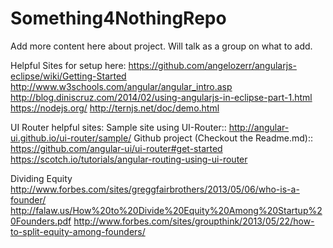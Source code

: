 # Something4NothingRepo
Add more content here about project. Will talk as a group on what to add.

Helpful Sites for setup here:
https://github.com/angelozerr/angularjs-eclipse/wiki/Getting-Started
http://www.w3schools.com/angular/angular_intro.asp
http://blog.diniscruz.com/2014/02/using-angularjs-in-eclipse-part-1.html
https://nodejs.org/
http://ternjs.net/doc/demo.html



UI Router helpful sites:
Sample site using UI-Router:: http://angular-ui.github.io/ui-router/sample/
Github project (Checkout the Readme.md):: https://github.com/angular-ui/ui-router#get-started
https://scotch.io/tutorials/angular-routing-using-ui-router



Dividing Equity
http://www.forbes.com/sites/greggfairbrothers/2013/05/06/who-is-a-founder/
http://falaw.us/How%20to%20Divide%20Equity%20Among%20Startup%20Founders.pdf
http://www.forbes.com/sites/groupthink/2013/05/22/how-to-split-equity-among-founders/
